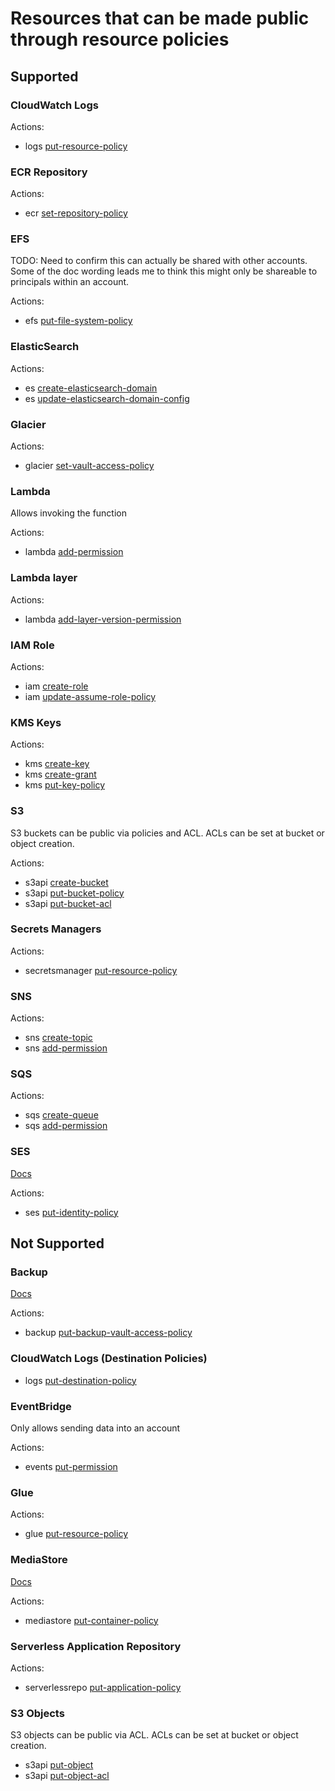 # Resources that can be made public through resource policies

## Supported

### CloudWatch Logs
Actions:
- logs [put-resource-policy](https://awscli.amazonaws.com/v2/documentation/api/latest/reference/logs/put-resource-policy.html)

### ECR Repository
Actions:
- ecr [set-repository-policy](https://awscli.amazonaws.com/v2/documentation/api/latest/reference/ecr/set-repository-policy.html)

### EFS
TODO: Need to confirm this can actually be shared with other accounts. Some of the doc wording leads me to think this might only be shareable to principals within an account.

Actions:
- efs [put-file-system-policy](https://awscli.amazonaws.com/v2/documentation/api/latest/reference/efs/put-file-system-policy.html)

### ElasticSearch
Actions:
- es [create-elasticsearch-domain](https://awscli.amazonaws.com/v2/documentation/api/latest/reference/es/create-elasticsearch-domain.html)
- es [update-elasticsearch-domain-config](https://awscli.amazonaws.com/v2/documentation/api/latest/reference/es/update-elasticsearch-domain-config.html)

### Glacier
Actions:
- glacier [set-vault-access-policy](https://awscli.amazonaws.com/v2/documentation/api/latest/reference/glacier/set-vault-access-policy.html)

### Lambda
Allows invoking the function

Actions:
- lambda [add-permission](https://awscli.amazonaws.com/v2/documentation/api/latest/reference/lambda/add-permission.html)

### Lambda layer
Actions:
- lambda [add-layer-version-permission](https://awscli.amazonaws.com/v2/documentation/api/latest/reference/lambda/add-layer-version-permission.html)

### IAM Role
Actions:
- iam [create-role](https://awscli.amazonaws.com/v2/documentation/api/latest/reference/iam/create-role.html)
- iam [update-assume-role-policy](https://awscli.amazonaws.com/v2/documentation/api/latest/reference/iam/update-assume-role-policy.html)

### KMS Keys
Actions:
- kms [create-key](https://awscli.amazonaws.com/v2/documentation/api/latest/reference/kms/create-key.html)
- kms [create-grant](https://awscli.amazonaws.com/v2/documentation/api/latest/reference/kms/create-grant.html)
- kms [put-key-policy](https://awscli.amazonaws.com/v2/documentation/api/latest/reference/kms/put-key-policy.html)

### S3
S3 buckets can be public via policies and ACL. ACLs can be set at bucket or object creation.

Actions:
- s3api [create-bucket](https://awscli.amazonaws.com/v2/documentation/api/latest/reference/s3api/create-bucket.html)
- s3api [put-bucket-policy](https://awscli.amazonaws.com/v2/documentation/api/latest/reference/s3api/put-bucket-policy.html)
- s3api [put-bucket-acl](https://awscli.amazonaws.com/v2/documentation/api/latest/reference/s3api/put-bucket-acl.html)

### Secrets Managers
Actions:
- secretsmanager [put-resource-policy](https://awscli.amazonaws.com/v2/documentation/api/latest/reference/secretsmanager/put-resource-policy.html)



### SNS
Actions:
- sns [create-topic](https://awscli.amazonaws.com/v2/documentation/api/latest/reference/sns/create-topic.html)
- sns [add-permission](https://awscli.amazonaws.com/v2/documentation/api/latest/reference/sns/add-permission.html)

### SQS
Actions:
- sqs [create-queue](https://awscli.amazonaws.com/v2/documentation/api/latest/reference/sqs/create-queue.html)
- sqs [add-permission](https://awscli.amazonaws.com/v2/documentation/api/latest/reference/sqs/add-permission.html)


### SES
[Docs](https://docs.aws.amazon.com/ses/latest/DeveloperGuide/sending-authorization-policies.html)

Actions:
- ses [put-identity-policy](https://awscli.amazonaws.com/v2/documentation/api/latest/reference/ses/put-identity-policy.html)

## Not Supported

### Backup
[Docs](https://docs.aws.amazon.com/aws-backup/latest/devguide/creating-a-vault-access-policy.html)

Actions:
- backup [put-backup-vault-access-policy](https://awscli.amazonaws.com/v2/documentation/api/latest/reference/backup/put-backup-vault-access-policy.html)

### CloudWatch Logs (Destination Policies)

- logs [put-destination-policy](https://awscli.amazonaws.com/v2/documentation/api/latest/reference/logs/put-destination-policy.html)


### EventBridge
Only allows sending data into an account

Actions:
- events [put-permission](https://awscli.amazonaws.com/v2/documentation/api/latest/reference/events/put-permission.html)

### Glue
Actions:
- glue [put-resource-policy](https://awscli.amazonaws.com/v2/documentation/api/latest/reference/glue/put-resource-policy.html)

### MediaStore
[Docs](https://docs.aws.amazon.com/mediastore/latest/ug/policies-examples-cross-acccount-full.html)

Actions:
- mediastore [put-container-policy](https://awscli.amazonaws.com/v2/documentation/api/latest/reference/mediastore/put-container-policy.html)

### Serverless Application Repository

Actions:
- serverlessrepo [put-application-policy](https://awscli.amazonaws.com/v2/documentation/api/latest/reference/serverlessrepo/put-application-policy.html)


### S3 Objects

S3 objects can be public via ACL. ACLs can be set at bucket or object creation.

- s3api [put-object](https://awscli.amazonaws.com/v2/documentation/api/latest/reference/s3api/put-object.html)
- s3api [put-object-acl](https://awscli.amazonaws.com/v2/documentation/api/latest/reference/s3api/put-object-acl.html)
